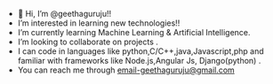 - 👋 Hi, I’m @geethaguruju!!
- I’m interested in learning new technologies!!
- I’m currently learning Machine Learning & Artificial Intelligence.
- I’m looking to collaborate on projects . 
- I can code in languages like python,C/C++,java,Javascript,php and familiar with frameworks like Node.js,Angular Js, Django(python) .
- You can reach me through email-geethaguruju@gmail.com

<!---
geethaguruju/geethaguruju is a ✨ special ✨ repository because its `README.md` (this file) appears on your GitHub profile.
You can click the Preview link to take a look at your changes.
--->
